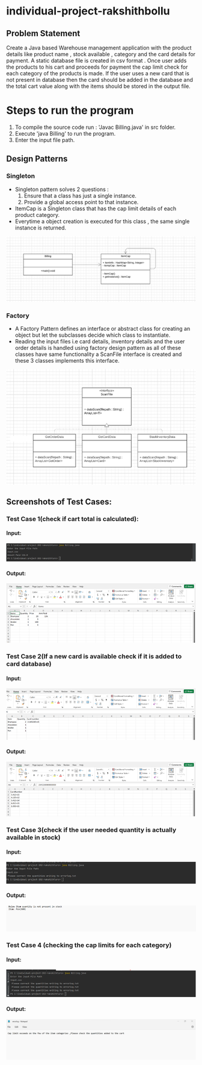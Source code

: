 # individual-project-rakshithbollu

## Problem Statement
Create a Java based Warehouse management application with the product details like product name , stock available , category and the card details for payment. A static
database file is created in csv format . Once user adds the products to his cart and proceeds for payment the cap limit check for each category of the products is made.
If the user uses a new card that is not present in database then the card should be added in the database and the total cart value along with the items should be stored
in the output file.

# Steps to run the program
1. To compile the source code run :  'Javac Billing.java' in src folder.
2. Execute 'java Billing' to run the program.
3. Enter the input file path.

## Design Patterns
### Singleton
* Singleton pattern solves 2 questions :
    1) Ensure that a class has just a single instance. 
    2) Provide a global access point to that instance.
* ItemCap is a Singleton class that has the cap limit details of each product category.
* Everytime a object creation is executed for this class , the same single instance is returned.

![](https://github.com/gopinathsjsu/individual-project-rakshithbollu/blob/main/screenshots/singleton_design_pattern_class_diagram.png)

### Factory
* A Factory Pattern defines an interface or abstract class for creating an object but let the subclasses decide which class to instantiate. 
* Reading the input files i.e card details, inventory details and the user order details is handled using factory design pattern as all of these classes have same functionality a ScanFile interface is created and these 3 classes implements this interface.

![](https://github.com/gopinathsjsu/individual-project-rakshithbollu/blob/main/screenshots/factory_design_pattern_class_diagram.png)

## Screenshots of Test Cases:

### Test Case 1(check if cart total is calculated):

#### Input:

![](https://github.com/gopinathsjsu/individual-project-rakshithbollu/blob/main/screenshots/testcase1_input.png)

#### Output:

![](https://github.com/gopinathsjsu/individual-project-rakshithbollu/blob/main/screenshots/testcase1_output.png)

### Test Case 2(If a new card is available check if it is added to card database)

#### Input:

![](https://github.com/gopinathsjsu/individual-project-rakshithbollu/blob/main/screenshots/testcase2_input.png)

#### Output:

![](https://github.com/gopinathsjsu/individual-project-rakshithbollu/blob/main/screenshots/testcase2_output.png)


### Test Case 3(check if the user needed quantity is actually available in stock)

#### Input:

![](https://github.com/gopinathsjsu/individual-project-rakshithbollu/blob/main/screenshots/testcase3_input.png)

#### Output:

![](https://github.com/gopinathsjsu/individual-project-rakshithbollu/blob/main/screenshots/testcase3_output.png)


### Test Case 4 (checking the cap limits for each category)

#### Input:

![](https://github.com/gopinathsjsu/individual-project-rakshithbollu/blob/main/screenshots/testcase4_input.png)

#### Output:

![](https://github.com/gopinathsjsu/individual-project-rakshithbollu/blob/main/screenshots/testcase4_output.jpeg)

